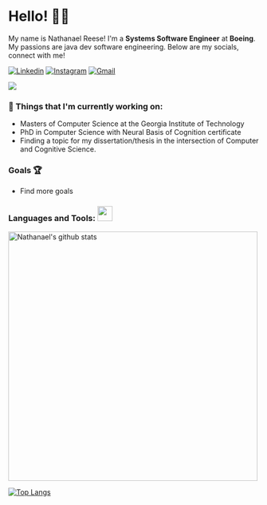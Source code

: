 <!-- Greeting -->
# Hello! :wave::smiley:

<!--Introduction -->
My name is Nathanael Reese! I'm a **Systems Software Engineer** at **Boeing**. My passions are java dev software engineering. Below are my socials, connect with me!

<!-- Your badges -->
[![Linkedin](https://img.shields.io/badge/-NathanaelReese-blue?style=flat&logo=Linkedin&logoColor=white)](https://www.linkedin.com/in/nathanael-r-88726b10b/)
[![Instagram](https://img.shields.io/badge/-reese__nathanael-c13584?style=flat&labelColor=c13584&logo=instagram&logoColor=white)](https://www.instagram.com/reese__nathanael)
[![Gmail](https://img.shields.io/badge/-reesenate-c14438?style=flat&logo=Gmail&logoColor=white)](mailto:reesenate@gmail.com)

<!-- Profile View Count -->
![](https://komarev.com/ghpvc/?username=netanelreese&style=flat)

### 💼  Things that I'm currently working on: 
* Masters of Computer Science at the Georgia Institute of Technology
* PhD in Computer Science with Neural Basis of Cognition certificate
* Finding a topic for my dissertation/thesis in the intersection of Computer and Cognitive Science.

### Goals :trophy:
* Find more goals

 ### Languages and Tools: <img src="https://media.giphy.com/media/WUlplcMpOCEmTGBtBW/giphy.gif" width="30">
<p> <!-- GitHub README Stats -->
  <a href="https://github.com/netanelreese?tab=repositories">
    <img width="500" height="auto" align="center" alt="Nathanael's github stats" 
         src="https://github-readme-stats.vercel.app/api?username=netanelreese&show_icons=true&theme=algolia&count_private=true" />
    <!-- <img width="30%" height="auto" align="right" alt="Nathanael's github stats" 
         src="https://github-readme-stats.vercel.app/api/top-langs/?username=netanelreese&layout=compact" />
NOTE: Top languages does not indicate my skill level or something like that, it's a github metric of which languages i have the most code on github. -->
  </a>
   
[![Top Langs](https://github-readme-stats.vercel.app/api/top-langs/?username=netanelreese&langs_count=8&hide_progress=true&theme=radical)](https://github.com/netanelreese/github-readme-stats)

 
<!--
**netanelreese/netanelreese** is a ✨ _special_ ✨ repository because its `README.md` (this file) appears on your GitHub profile.

Here are some ideas to get you started:

- 🔭 I’m currently working on ...
- 🌱 I’m currently learning ...
- 👯 I’m looking to collaborate on ...
- 🤔 I’m looking for help with ...
- 💬 Ask me about ...
- 📫 How to reach me: ...
- 😄 Pronouns: ...
- ⚡ Fun fact: ...
-->
